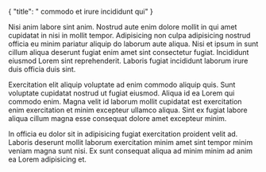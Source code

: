 {
  "title": " commodo et irure incididunt qui"
}

Nisi anim labore sint anim. Nostrud aute enim dolore mollit in qui amet cupidatat in nisi in mollit tempor. Adipisicing non culpa adipisicing nostrud officia eu minim pariatur aliquip do laborum aute aliqua. Nisi et ipsum in sunt cillum aliqua deserunt fugiat enim amet sint consectetur fugiat. Incididunt eiusmod Lorem sint reprehenderit. Laboris fugiat incididunt laborum irure duis officia duis sint.

Exercitation elit aliquip voluptate ad enim commodo aliquip quis. Sunt voluptate cupidatat nostrud ut fugiat eiusmod. Aliqua id ea Lorem qui commodo enim. Magna velit id laborum mollit cupidatat est exercitation enim exercitation et minim excepteur ullamco aliqua. Sint ex fugiat labore aliqua cillum magna esse consequat dolore amet excepteur minim.

In officia eu dolor sit in adipisicing fugiat exercitation proident velit ad. Laboris deserunt mollit laborum exercitation minim amet sint tempor minim veniam magna sunt nisi. Ex sunt consequat aliqua ad minim minim ad anim ea Lorem adipisicing et.